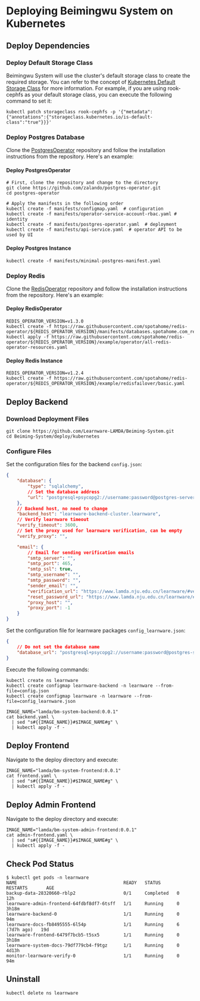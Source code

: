 # Deploying Beimingwu System on Kubernetes

## Deploy Dependencies
### Deploy Default Storage Class
Beimingwu System will use the cluster's default storage class to create the required storage. You can refer to the concept of [Kubernetes Default Storage Class](https://kubernetes.io/docs/tasks/administer-cluster/change-default-storage-class/) for more information. For example, if you are using rook-cephfs as your default storage class, you can execute the following command to set it:

```shell
kubectl patch storageclass rook-cephfs -p '{"metadata": {"annotations":{"storageclass.kubernetes.io/is-default-class":"true"}}}'
```

### Deploy Postgres Database
Clone the [PostgresOperator](https://github.com/zalando/postgres-operator.git) repository and follow the installation instructions from the repository. Here's an example:

#### Deploy PostgresOperator
```shell
# First, clone the repository and change to the directory
git clone https://github.com/zalando/postgres-operator.git
cd postgres-operator

# Apply the manifests in the following order
kubectl create -f manifests/configmap.yaml  # configuration
kubectl create -f manifests/operator-service-account-rbac.yaml # identity
kubectl create -f manifests/postgres-operator.yaml  # deployment
kubectl create -f manifests/api-service.yaml  # operator API to be used by UI
```

#### Deploy Postgres Instance
```shell
kubectl create -f manifests/minimal-postgres-manifest.yaml
```

### Deploy Redis
Clone the [RedisOperator](https://github.com/spotahome/redis-operator.git) repository and follow the installation instructions from the repository. Here's an example:

#### Deploy RedisOperator
```shell
REDIS_OPERATOR_VERSION=v1.3.0
kubectl create -f https://raw.githubusercontent.com/spotahome/redis-operator/${REDIS_OPERATOR_VERSION}/manifests/databases.spotahome.com_redisfailovers.yaml
kubectl apply -f https://raw.githubusercontent.com/spotahome/redis-operator/${REDIS_OPERATOR_VERSION}/example/operator/all-redis-operator-resources.yaml
```

#### Deploy Redis Instance
```shell
REDIS_OPERATOR_VERSION=v1.2.4
kubectl create -f https://raw.githubusercontent.com/spotahome/redis-operator/${REDIS_OPERATOR_VERSION}/example/redisfailover/basic.yaml
```

## Deploy Backend
### Download Deployment Files
```shell
git clone https://github.com/Learnware-LAMDA/Beiming-System.git
cd Beiming-System/deploy/kubernetes
```

### Configure Files
Set the configuration files for the backend `config.json`:

```json
{
    "database": {
        "type": "sqlalchemy",
        // Set the database address
        "url": "postgresql+psycopg2://username:password@postgres-server.default/learnware_backend"
    },
    // Backend host, no need to change
    "backend_host": "learnware-backend-cluster.learnware",
    // Verify learnware timeout
    "verify_timeout": 3600,
    // Set the proxy used for learnware verification, can be empty
    "verify_proxy": "",

    "email": {
        // Email for sending verification emails
        "smtp_server": "",
        "smtp_port": 465,
        "smtp_ssl": true,
        "smtp_username": "",
        "smtp_password": "",
        "sender_email": "",
        "verification_url": "https://www.lamda.nju.edu.cn/learnware/#verify_email",
        "reset_password_url": "https://www.lamda.nju.edu.cn/learnware/#reset_password",
        "proxy_host": "",
        "proxy_port": -1
    }
}
```

Set the configuration file for learnware packages `config_learnware.json`:

```json
{
    // Do not set the database name
    "database_url": "postgresql+psycopg2://username:password@postgres-server.default"
}
```

Execute the following commands:

```shell
kubectl create ns learnware
kubectl create configmap learnware-backend -n learnware --from-file=config.json
kubectl create configmap learnware -n learnware --from-file=config_learnware.json

IMAGE_NAME="lamda/bm-system-backend:0.0.1"
cat backend.yaml \
  | sed "s#{{IMAGE_NAME}}#$IMAGE_NAME#g" \
  | kubectl apply -f -
```

## Deploy Frontend
Navigate to the deploy directory and execute:

```shell
IMAGE_NAME="lamda/bm-system-frontend:0.0.1"
cat frontend.yaml \
  | sed "s#{{IMAGE_NAME}}#$IMAGE_NAME#g" \
  | kubectl apply -f -
```

## Deploy Admin Frontend
Navigate to the deploy directory and execute:

```shell
IMAGE_NAME="lamda/bm-system-admin-frontend:0.0.1"
cat admin-frontend.yaml \
  | sed "s#{{IMAGE_NAME}}#$IMAGE_NAME#g" \
  | kubectl apply -f -
```

## Check Pod Status
```shell
$ kubectl get pods -n learnware
NAME                                        READY   STATUS      RESTARTS       AGE
backup-data-28320660-rblp2                  0/1     Completed   0              12h
learnware-admin-frontend-64fdbf8df7-6tsff   1/1     Running     0              3h18m
learnware-backend-0                         1/1     Running     0              94m
learnware-docs-fb8495555-6l54p              1/1     Running     6 (7d7h ago)   19d
learnware-frontend-6479f7bcb5-t5sx5         1/1     Running     0              3h18m
learnware-system-docs-79df779cb4-f9tgz      1/1     Running     0              4d13h
monitor-learnware-verify-0                  1/1     Running     0              94m
```

## Uninstall
```shell
kubectl delete ns learnware
```